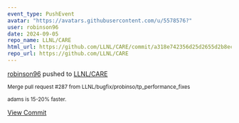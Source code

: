 ```yaml
---
event_type: PushEvent
avatar: "https://avatars.githubusercontent.com/u/5578576?"
user: robinson96
date: 2024-09-05
repo_name: LLNL/CARE
html_url: https://github.com/LLNL/CARE/commit/a318e742356d25d2655d2b8ec26605deb4f08300
repo_url: https://github.com/LLNL/CARE
---
```


<a href='https://github.com/robinson96' target='_blank'>robinson96</a> pushed to <a href='https://github.com/LLNL/CARE' target='_blank'>LLNL/CARE</a>

<small>Merge pull request #287 from LLNL/bugfix/probinso/tp_performance_fixes

adams is 15-20% faster.</small>

<a href='https://github.com/LLNL/CARE/commit/a318e742356d25d2655d2b8ec26605deb4f08300' target='_blank'>View Commit</a>
